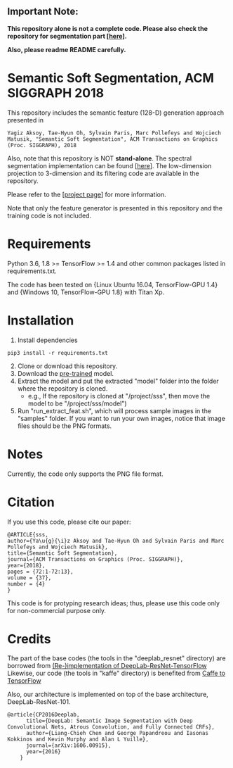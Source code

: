 ## Important Note:
**This repository alone is not a complete code. Please also check the repository for segmentation part [[here](https://github.com/yaksoy/SemanticSoftSegmentation)].**

**Also, please readme README carefully.**

# Semantic Soft Segmentation, ACM SIGGRAPH 2018

This repository includes the semantic feature (128-D) generation approach presented in

    Yagiz Aksoy, Tae-Hyun Oh, Sylvain Paris, Marc Pollefeys and Wojciech Matusik, "Semantic Soft Segmentation", ACM Transactions on Graphics (Proc. SIGGRAPH), 2018 

Also, note that this repository is NOT **stand-alone**. 
The spectral segmentation implementation can be found [[here](https://github.com/yaksoy/SemanticSoftSegmentation)].
The low-dimension projection to 3-dimension and its filtering code are available in the repository.

Please refer to the [[project page](http://people.inf.ethz.ch/aksoyy/sss/)] for more information.

Note that only the feature generator is presented in this repository and the training code is not included.

# Requirements
Python 3.6, 1.8 >= TensorFlow >= 1.4 and other common packages listed in requirements.txt.

The code has been tested on {Linux Ubuntu 16.04, TensorFlow-GPU 1.4} and {Windows 10, TensorFlow-GPU 1.8} with Titan Xp.

# Installation
1. Install dependencies
```
pip3 install -r requirements.txt
```
2. Clone or download this repository.
3. Download the [pre-trained](http://cvg.ethz.ch/research/semantic-soft-segmentation/SSS_model.zip) model.
4. Extract the model and put the extracted "model" folder into the folder where the repository is cloned.
   - e.g., If the repository is cloned at "/project/sss", then move the model to be "/project/sss/model")
5. Run "run_extract_feat.sh", which will process sample images in the "samples" folder. If you want to run your own images, notice that image files should be the PNG formats.


# Notes
Currently, the code only supports the PNG file format.

# Citation
If you use this code, please cite our paper:

```
@ARTICLE{sss,
author={Ya\u{g}{\i}z Aksoy and Tae-Hyun Oh and Sylvain Paris and Marc Pollefeys and Wojciech Matusik},
title={Semantic Soft Segmentation},
journal={ACM Transactions on Graphics (Proc. SIGGRAPH)},
year={2018},
pages = {72:1-72:13},
volume = {37},
number = {4}
}
```
This code is for protyping research ideas; thus, please use this code only for non-commercial purpose only.  

# Credits
The part of the base codes (the tools in the "deeplab_resnet" directory) are borrowed from [(Re-)implementation of DeepLab-ResNet-TensorFlow](https://github.com/DrSleep/tensorflow-deeplab-resnet#using-your-dataset)
Likewise, our code (the tools in "kaffe" directory) is benefited from [Caffe to TensorFlow](https://github.com/ethereon/caffe-tensorflow)

Also, our architecture is implemented on top of the base architecture, DeepLab-ResNet-101.

```
@article{CP2016Deeplab,
      title={DeepLab: Semantic Image Segmentation with Deep Convolutional Nets, Atrous Convolution, and Fully Connected CRFs},
      author={Liang-Chieh Chen and George Papandreou and Iasonas Kokkinos and Kevin Murphy and Alan L Yuille},
      journal={arXiv:1606.00915},
      year={2016}
    }
```


